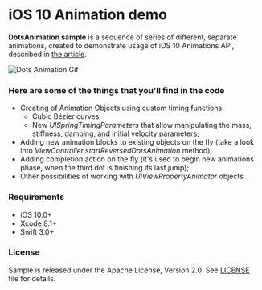 # iOS 10 Animation demo

**DotsAnimation sample** is a sequence of series of different, separate animations, created to demonstrate usage of iOS 10 Animations API, described in [the article](http://handsome.is/crafting-delightful-animations-in-ios-10/).

![Dots Animation Gif](https://user-images.githubusercontent.com/2081318/27677616-259ce35e-5cd4-11e7-85fe-feab7ca0c84b.gif "Dots Animation")

### Here are some of the things that you’ll find in the code
 
 * Creating of Animation Objects using custom timing functions:
    * Cubic Bézier curves;
    * New *UISpringTimingParameters* that allow manipulating the mass, stiffness, damping, and initial velocity parameters;
 * Adding new animation blocks to existing objects on the fly (take a look into *ViewController.startReversedDotsAnimation* method);
 * Adding completion action on the fly (it's used to begin new animations phase, when the third dot is finishing its last jump);
 * Other possibilities of working with *UIViewPropertyAnimator* objects.
 
### Requirements
- iOS 10.0+
- Xcode 8.1+
- Swift 3.0+

### License

Sample is released under the Apache License, Version 2.0. See [LICENSE](./LICENSE) file for details.



